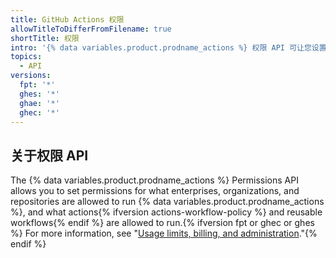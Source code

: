 ```yaml
---
title: GitHub Actions 权限
allowTitleToDifferFromFilename: true
shortTitle: 权限
intro: '{% data variables.product.prodname_actions %} 权限 API 可让您设置权限，允许哪些企业、组织和存储库运行 {% data variables.product.prodname_actions %}，以及允许哪些操作{% ifversion actions-workflow-policy %} 和可重用工作流程{% endif %}运行。'
topics:
  - API
versions:
  fpt: '*'
  ghes: '*'
  ghae: '*'
  ghec: '*'
---
```


## 关于权限 API

The {% data variables.product.prodname_actions %} Permissions API allows you to set permissions for what enterprises, organizations, and repositories are allowed to run {% data variables.product.prodname_actions %}, and what actions{% ifversion actions-workflow-policy %} and reusable workflows{% endif %} are allowed to run.{% ifversion fpt or ghec or ghes %} For more information, see "[Usage limits, billing, and administration](/actions/reference/usage-limits-billing-and-administration#disabling-or-limiting-github-actions-for-your-repository-or-organization)."{% endif %}
